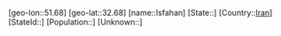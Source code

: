 ﻿---
location: [32.68,51.68]
type: City
tags:
- geo/City


SpocWebEntityId: 31132
isDeleted: false
confidential: public

---
[geo-lon::51.68]
[geo-lat::32.68]
[name::Isfahan]
[State::]
[Country::[Iran](geo/Continent/Asia/Iran.md)]
[StateId::]
[Population::]
[Unknown::]


